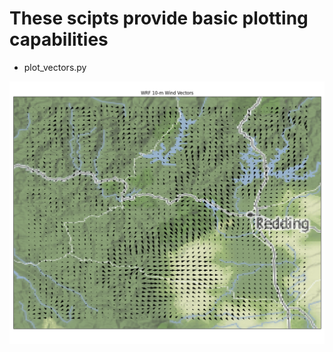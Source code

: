 These scipts provide basic plotting capabilities
===

- plot_vectors.py

<img src="images/vectors.png" />

